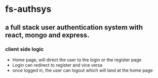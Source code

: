 # fs-authsys
## a full stack user authentication system with react, mongo and express. 

### client side logic
- Home page, will direct the user to the login or the register page 
- Login can redirect to register and vice versa 
- once logged in, the user can logout which will land at the home page 
